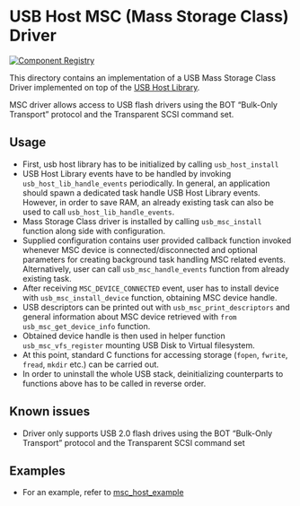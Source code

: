 # USB Host MSC (Mass Storage Class) Driver

[![Component Registry](https://components.espressif.com/components/espressif/usb_host_msc/badge.svg)](https://components.espressif.com/components/espressif/usb_host_msc)

This directory contains an implementation of a USB Mass Storage Class Driver implemented on top of the [USB Host Library](https://docs.espressif.com/projects/esp-idf/en/latest/esp32s2/api-reference/peripherals/usb_host.html).

MSC driver allows access to USB flash drivers using the BOT “Bulk-Only Transport” protocol and the Transparent SCSI command set.

## Usage

- First, usb host library has to be initialized by calling `usb_host_install`
- USB Host Library events have to be handled by invoking `usb_host_lib_handle_events` periodically.
  In general, an application should spawn a dedicated task handle USB Host Library events.
  However, in order to save RAM, an already existing task can also be used to call `usb_host_lib_handle_events`.
- Mass Storage Class driver is installed by calling `usb_msc_install` function along side with configuration.
- Supplied configuration contains user provided callback function invoked whenever MSC device is connected/disconnected
  and optional parameters for creating background task handling MSC related events. 
  Alternatively, user can call `usb_msc_handle_events` function from already existing task.
- After receiving `MSC_DEVICE_CONNECTED` event, user has to install device with `usb_msc_install_device` function,
  obtaining MSC device handle.
- USB descriptors can be printed out with `usb_msc_print_descriptors` and general information about MSC device retrieved
  with `from usb_msc_get_device_info` function.
- Obtained device handle is then used in helper function `usb_msc_vfs_register` mounting USB Disk to Virtual filesystem.
- At this point, standard C functions for accessing storage (`fopen`, `fwrite`, `fread`, `mkdir` etc.) can be carried out.
- In order to uninstall the whole USB stack, deinitializing counterparts to functions above has to be called in reverse order. 

## Known issues

- Driver only supports USB 2.0 flash drives using the BOT “Bulk-Only Transport” protocol and the Transparent SCSI command set

## Examples

- For an example, refer to [msc_host_example](https://github.com/espressif/esp-idf/tree/master/examples/peripherals/usb/host/msc)
